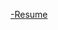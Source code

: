 



[-Resume](https://j100x.github.io/images/The%20Intrinsic%20Value%20of%20Ethereum%20Blockchain%20Network.pdf)
